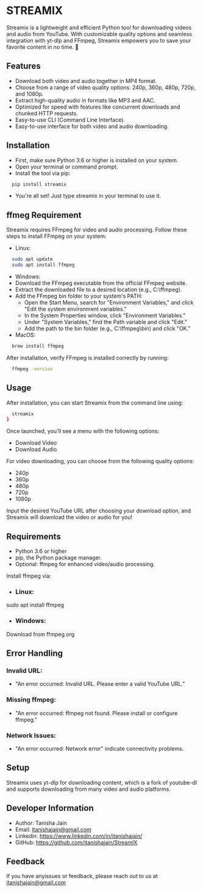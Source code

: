 # STREAMIX
Streamix is a lightweight and efficient Python tool for downloading videos and audio from YouTube. With customizable quality options and seamless integration with yt-dlp and FFmpeg, Streamix empowers you to save your favorite content in no time. 🚀

## Features
- Download both video and audio together in MP4 format.
- Choose from a range of video quality options: 240p, 360p, 480p, 720p, and 1080p.
- Extract high-quality audio in formats like MP3 and AAC.
- Optimized for speed with features like concurrent downloads and chunked HTTP requests.
- Easy-to-use CLI (Command Line Interface).
- Easy-to-use interface for both video and audio downloading.

## Installation
- First, make sure Python 3.6 or higher is installed on your system.
- Open your terminal or command prompt.
- Install the tool via pip:
```bash
  pip install streamix
```
- You're all set! Just type streamix in your terminal to use it.

## ffmeg Requirement
Streamix requires FFmpeg for video and audio processing. Follow these steps to install FFmpeg on your system:
- Linux:
```bash
  sudo apt update
  sudo apt install ffmpeg
```
- Windows:
- Download the FFmpeg executable from the official FFmpeg website.
- Extract the downloaded file to a desired location (e.g.,      C:\ffmpeg).
- Add the FFmpeg bin folder to your system's PATH:
  - Open the Start Menu, search for "Environment Variables," and click "Edit the system environment variables."
  - In the System Properties window, click "Environment Variables."
  - Under "System Variables," find the Path variable and click "Edit."
  - Add the path to the bin folder (e.g., C:\ffmpeg\bin) and click "OK."
- MacOS:
```bash
  brew install ffmpeg
```
After installation, verify FFmpeg is installed correctly by running:
```bash
  ffmpeg -version
```

## Usage
After installation, you can start Streamix from the command line using:
```bash 
  streamix
}
```
Once launched, you'll see a menu with the following options:
- Download Video
- Download Audio

For video downloading, you can choose from the following quality options:
- 240p
- 360p
- 480p
- 720p
- 1080p

Input the desired YouTube URL after choosing your download option, and Streamix will download the video or audio for you!

## Requirements
- Python 3.6 or higher
- pip, the Python package manager.
- Optional: ffmpeg for enhanced video/audio processing.

Install ffmpeg via:
- ### Linux: 
sudo apt install ffmpeg
- ### Windows: 
Download from ffmpeg.org

## Error Handling
### Invalid URL: 
- "An error occurred: Invalid URL. Please enter a valid YouTube URL."
### Missing ffmpeg:
- "An error occurred: ffmpeg not found. Please install or configure ffmpeg."
### Network Issues:
- "An error occurred: Network error" indicate connectivity problems.

## Setup
Streamix uses yt-dlp for downloading content, which is a fork of youtube-dl and supports downloading from many video and audio platforms.

## Developer Information
- Author: Tanisha Jain
- Email: itanishajain@gmail.com
- Linkedin: https://www.linkedin.com/in/itanishajain/
- GitHub: https://github.com/itanishajain/StreamIX

## Feedback
If you have anyissues or feedback, please reach out to us at itanishajain@gmail.com